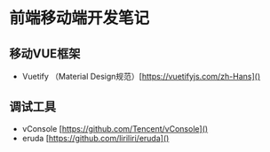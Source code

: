 # 前端移动端开发笔记

## 移动VUE框架
- Vuetify （Material Design规范）[https://vuetifyjs.com/zh-Hans]()

## 调试工具
- vConsole [https://github.com/Tencent/vConsole]()
- eruda [https://github.com/liriliri/eruda]()
